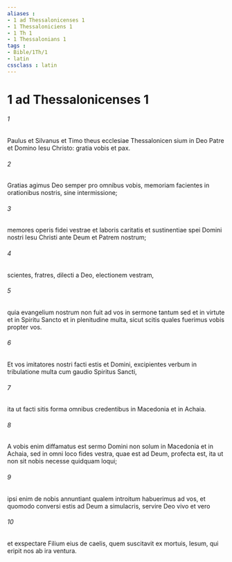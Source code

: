 ```yaml
---
aliases : 
- 1 ad Thessalonicenses 1
- 1 Thessaloniciens 1
- 1 Th 1
- 1 Thessalonians 1
tags : 
- Bible/1Th/1
- latin
cssclass : latin
---
```


# 1 ad Thessalonicenses 1

###### 1
Paulus et Silvanus et Timo theus ecclesiae Thessalonicen sium in Deo Patre et Domino Iesu Christo: gratia vobis et pax.
###### 2
Gratias agimus Deo semper pro omnibus vobis, memoriam facientes in orationibus nostris, sine intermissione; 
###### 3
memores operis fidei vestrae et laboris caritatis et sustinentiae spei Domini nostri Iesu Christi ante Deum et Patrem nostrum; 
###### 4
scientes, fratres, dilecti a Deo, electionem vestram, 
###### 5
quia evangelium nostrum non fuit ad vos in sermone tantum sed et in virtute et in Spiritu Sancto et in plenitudine multa, sicut scitis quales fuerimus vobis propter vos.
###### 6
Et vos imitatores nostri facti estis et Domini, excipientes verbum in tribulatione multa cum gaudio Spiritus Sancti, 
###### 7
ita ut facti sitis forma omnibus credentibus in Macedonia et in Achaia. 
###### 8
A vobis enim diffamatus est sermo Domini non solum in Macedonia et in Achaia, sed in omni loco fides vestra, quae est ad Deum, profecta est, ita ut non sit nobis necesse quidquam loqui; 
###### 9
ipsi enim de nobis annuntiant qualem introitum habuerimus ad vos, et quomodo conversi estis ad Deum a simulacris, servire Deo vivo et vero 
###### 10
et exspectare Filium eius de caelis, quem suscitavit ex mortuis, Iesum, qui eripit nos ab ira ventura.
